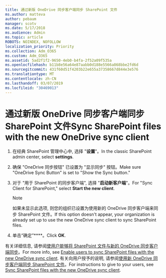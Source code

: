 ```yaml
---
title: 通过新版 OneDrive 同步客户端同步 SharePoint 文件
ms.author: matteva
author: pebaum
manager: scotv
ms.date: 5/17/2018
ms.audience: Admin
ms.topic: article
ROBOTS: NOINDEX, NOFOLLOW
localization_priority: Priority
ms.collection: Adm_O365
ms.custom: Adm_O365
ms.assetid: 5ad2f1f2-9650-4eb0-b4fa-2f52a09f535a
ms.openlocfilehash: b11b8e56a64e87aabb0d188e5566a868bbe2fd6d
ms.sourcegitcommit: 431f60d51f4203b22e655a37358667d844e3e576
ms.translationtype: MT
ms.contentlocale: zh-CN
ms.lasthandoff: 03/07/2019
ms.locfileid: "30469013"
---
```

# <a name="sync-sharepoint-files-with-the-new-onedrive-sync-client"></a><span data-ttu-id="1a477-102">通过新版 OneDrive 同步客户端同步 SharePoint 文件</span><span class="sxs-lookup"><span data-stu-id="1a477-102">Sync SharePoint files with the new OneDrive sync client</span></span>

1. <span data-ttu-id="1a477-103">在经典 SharePoint 管理中心中, 选择 "**设置**"。</span><span class="sxs-lookup"><span data-stu-id="1a477-103">In the classic SharePoint admin center, select **settings**.</span></span>
    
2. <span data-ttu-id="1a477-104">确保 "OneDrive 同步按钮" 已设置为 "显示同步" 按钮。</span><span class="sxs-lookup"><span data-stu-id="1a477-104">Make sure "OneDrive Sync Button" is set to "Show the Sync button."</span></span>
    
3. <span data-ttu-id="1a477-105">对于 "用于 SharePoint 的同步客户端", 选择 "**启动新客户端**"。</span><span class="sxs-lookup"><span data-stu-id="1a477-105">For "Sync Client for SharePoint," select **Start the new client**.</span></span>
    
    > [!NOTE]
    > <span data-ttu-id="1a477-106">如果未显示此选项, 则您的组织已设置为使用新的 OneDrive 同步客户端来同步 SharePoint 文件。</span><span class="sxs-lookup"><span data-stu-id="1a477-106">If this option doesn't appear, your organization is already set up to use the new OneDrive sync client to sync SharePoint files.</span></span> 
  
4. <span data-ttu-id="1a477-107">单击“确定”\*\*\*\*。</span><span class="sxs-lookup"><span data-stu-id="1a477-107">Click **OK**.</span></span>
    
<span data-ttu-id="1a477-108">有关详细信息, 请参阅[使用户能够将 SharePoint 文件与新的 OneDrive 同步客户端同步](https://go.microsoft.com/fwlink/?linkid=866433)。</span><span class="sxs-lookup"><span data-stu-id="1a477-108">For more info, see [Enable users to sync SharePoint files with the new OneDrive sync client](https://go.microsoft.com/fwlink/?linkid=866433).</span></span> <span data-ttu-id="1a477-109">有关向用户授予的说明, 请参阅[使用新 OneDrive 同步客户端同步 SharePoint 文件](https://go.microsoft.com/fwlink/?linkid=866427)。</span><span class="sxs-lookup"><span data-stu-id="1a477-109">For instructions to give to your users, see [Sync SharePoint files with the new OneDrive sync client](https://go.microsoft.com/fwlink/?linkid=866427).</span></span>
  

